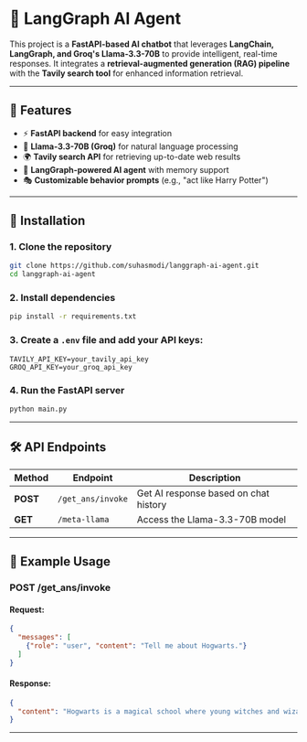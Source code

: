 # 🌟 LangGraph AI Agent  

This project is a **FastAPI-based AI chatbot** that leverages **LangChain, LangGraph, and Groq's Llama-3.3-70B** to provide intelligent, real-time responses. It integrates a **retrieval-augmented generation (RAG) pipeline** with the **Tavily search tool** for enhanced information retrieval.

---

## 🚀 Features  
- ⚡ **FastAPI backend** for easy integration  
- 🤖 **Llama-3.3-70B (Groq)** for natural language processing  
- 🌍 **Tavily search API** for retrieving up-to-date web results  
- 🧠 **LangGraph-powered AI agent** with memory support  
- 🎭 **Customizable behavior prompts** (e.g., "act like Harry Potter")  

---

## 🔧 Installation  

### **1. Clone the repository**  
```bash
git clone https://github.com/suhasmodi/langgraph-ai-agent.git
cd langgraph-ai-agent
```

### **2. Install dependencies**  
```bash
pip install -r requirements.txt
```

### **3. Create a `.env` file** and add your API keys:  
```plaintext
TAVILY_API_KEY=your_tavily_api_key
GROQ_API_KEY=your_groq_api_key
```

### **4. Run the FastAPI server**  
```bash
python main.py
```

---

## 🛠 API Endpoints  

| Method | Endpoint             | Description |
|--------|----------------------|-------------|
| **POST**  | `/get_ans/invoke`    | Get AI response based on chat history |
| **GET**   | `/meta-llama`        | Access the Llama-3.3-70B model |

---

## 📌 Example Usage  

### **POST /get_ans/invoke**  
#### **Request:**  
```json
{
  "messages": [
    {"role": "user", "content": "Tell me about Hogwarts."}
  ]
}
```

#### **Response:**  
```json
{
  "content": "Hogwarts is a magical school where young witches and wizards learn spells, potions, and more!"
}
```

---

